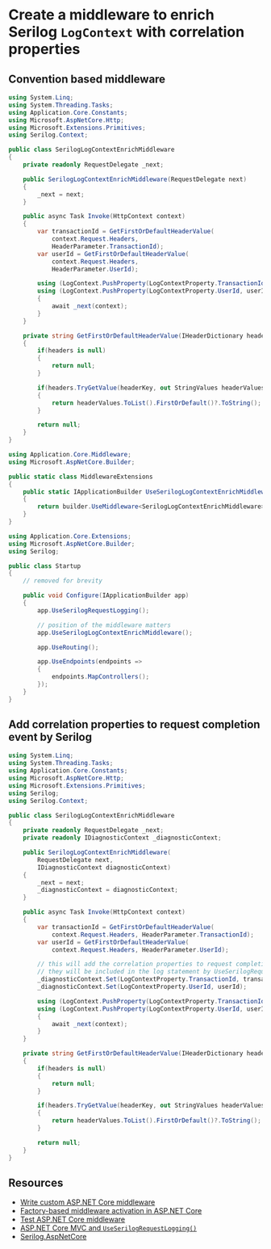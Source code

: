 # Create a middleware to enrich Serilog `LogContext` with correlation properties

## Convention based middleware

```csharp
using System.Linq;
using System.Threading.Tasks;
using Application.Core.Constants;
using Microsoft.AspNetCore.Http;
using Microsoft.Extensions.Primitives;
using Serilog.Context;

public class SerilogLogContextEnrichMiddleware
{
    private readonly RequestDelegate _next;

    public SerilogLogContextEnrichMiddleware(RequestDelegate next)
    {
        _next = next;
    }

    public async Task Invoke(HttpContext context)
    {
        var transactionId = GetFirstOrDefaultHeaderValue(
            context.Request.Headers,
            HeaderParameter.TransactionId);
        var userId = GetFirstOrDefaultHeaderValue(
            context.Request.Headers,
            HeaderParameter.UserId);

        using (LogContext.PushProperty(LogContextProperty.TransactionId, transactionId))
        using (LogContext.PushProperty(LogContextProperty.UserId, userId))
        {
            await _next(context);
        }
    }

    private string GetFirstOrDefaultHeaderValue(IHeaderDictionary headers, string headerKey)
    {
        if(headers is null)
        {
            return null;
        }

        if(headers.TryGetValue(headerKey, out StringValues headerValues))
        {
            return headerValues.ToList().FirstOrDefault()?.ToString();
        }

        return null;
    }
}
```

```csharp
using Application.Core.Middleware;
using Microsoft.AspNetCore.Builder;

public static class MiddlewareExtensions
{
    public static IApplicationBuilder UseSerilogLogContextEnrichMiddleware(this IApplicationBuilder builder)
    {
        return builder.UseMiddleware<SerilogLogContextEnrichMiddleware>();
    }
}
```

```csharp
using Application.Core.Extensions;
using Microsoft.AspNetCore.Builder;
using Serilog;

public class Startup
{
    // removed for brevity

    public void Configure(IApplicationBuilder app)
    {
        app.UseSerilogRequestLogging();

        // position of the middleware matters
        app.UseSerilogLogContextEnrichMiddleware();

        app.UseRouting();

        app.UseEndpoints(endpoints =>
        {
            endpoints.MapControllers();
        });
    }
}
```

## Add correlation properties to request completion event by Serilog

```csharp
using System.Linq;
using System.Threading.Tasks;
using Application.Core.Constants;
using Microsoft.AspNetCore.Http;
using Microsoft.Extensions.Primitives;
using Serilog;
using Serilog.Context;

public class SerilogLogContextEnrichMiddleware
{
    private readonly RequestDelegate _next;
    private readonly IDiagnosticContext _diagnosticContext;

    public SerilogLogContextEnrichMiddleware(
        RequestDelegate next,
        IDiagnosticContext diagnosticContext)
    {
        _next = next;
        _diagnosticContext = diagnosticContext;
    }

    public async Task Invoke(HttpContext context)
    {
        var transactionId = GetFirstOrDefaultHeaderValue(
            context.Request.Headers, HeaderParameter.TransactionId);
        var userId = GetFirstOrDefaultHeaderValue(
            context.Request.Headers, HeaderParameter.UserId);

        // this will add the correlation properties to request completion event
        // they will be included in the log statement by UseSerilogRequestLogging middleware
        _diagnosticContext.Set(LogContextProperty.TransactionId, transactionId);
        _diagnosticContext.Set(LogContextProperty.UserId, userId);

        using (LogContext.PushProperty(LogContextProperty.TransactionId, transactionId))
        using (LogContext.PushProperty(LogContextProperty.UserId, userId))
        {
            await _next(context);
        }
    }

    private string GetFirstOrDefaultHeaderValue(IHeaderDictionary headers, string headerKey)
    {
        if(headers is null)
        {
            return null;
        }

        if(headers.TryGetValue(headerKey, out StringValues headerValues))
        {
            return headerValues.ToList().FirstOrDefault()?.ToString();
        }

        return null;
    }
}
```

## Resources

- [Write custom ASP.NET Core middleware](https://docs.microsoft.com/en-us/aspnet/core/fundamentals/middleware/write)
- [Factory-based middleware activation in ASP.NET Core](https://docs.microsoft.com/en-us/aspnet/core/fundamentals/middleware/extensibility)
- [Test ASP.NET Core middleware](https://docs.microsoft.com/en-us/aspnet/core/test/middleware)
- [ASP.NET Core MVC and `UseSerilogRequestLogging()`](https://nblumhardt.com/2019/10/serilog-mvc-logging/)
- [Serilog.AspNetCore](https://github.com/serilog/serilog-aspnetcore)
